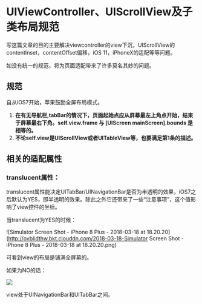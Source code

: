 # UIViewController、UIScrollView及子类布局规范

写这篇文章的目的主要解决viewcontroller的view下沉，UIScrollView的contentInset，contentOffset偏移，iOS 11，iPhoneX的适配等等问题。

如没有统一的规范，将为页面适配带来了许多莫名其妙的问题。


## 规范

自从iOS7开始，苹果鼓励全屏布局模式。

1. **在有无导航栏,tabBar的情况下，页面起始点应从屏幕最左上角点开始，结束于屏幕最右下角。self.view.frame 与 [UIScreen mainScreen].bounds 是相等的。**
2. **不论self.view是UIScrollView或者UITableView等，也要满足第1条的描述。**


## 相关的适配属性

### translucent属性：

translucent属性能决定UITabBar/UINavigationBar是否为半透明的效果，iOS7之后默认为YES，即半透明的效果。除此之外它还带来了一些“注意事项”，这个值影响了view控件的坐标。

当translucent为YES的时候：

![Simulator Screen Shot - iPhone 8 Plus - 2018-03-18 at 18.20.20](http://ovblidthw.bkt.clouddn.com/2018-03-18-Simulator Screen Shot - iPhone 8 Plus - 2018-03-18 at 18.20.20.png)

可看到view的布局是铺满全屏幕的。

如果为NO的话：

![](http://ovblidthw.bkt.clouddn.com/2018-03-18-15213686681424.jpg)

view处于UINavigationBar和UITabBar之间。









    




